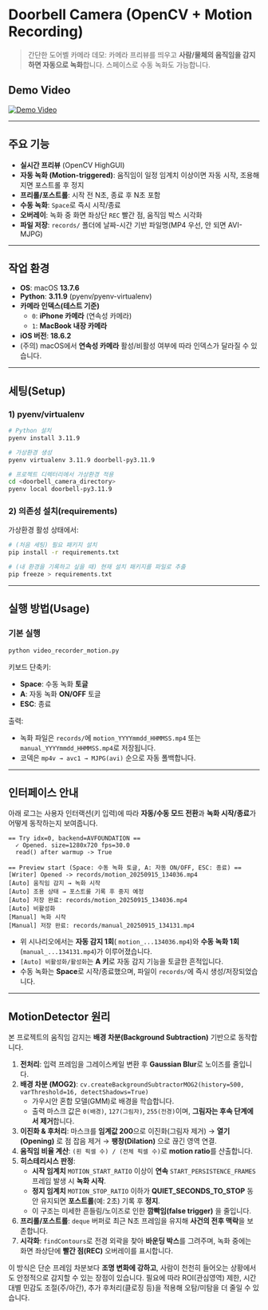 # Doorbell Camera (OpenCV + Motion Recording)

> 간단한 도어벨 카메라 데모: 카메라 프리뷰를 띄우고 **사람/물체의 움직임을 감지하면 자동으로 녹화**합니다. 스페이스로 수동 녹화도 가능합니다.
## Demo Video
[![Demo Video](https://img.youtube.com/vi/lf5c-adCmag/0.jpg)](https://www.youtube.com/watch?v=lf5c-adCmag)

---

## 주요 기능
- **실시간 프리뷰** (OpenCV HighGUI)
- **자동 녹화 (Motion-triggered)**: 움직임이 일정 임계치 이상이면 자동 시작, 조용해지면 포스트롤 후 정지
- **프리롤/포스트롤**: 시작 전 N초, 종료 후 N초 포함
- **수동 녹화**: `Space`로 즉시 시작/종료
- **오버레이**: 녹화 중 화면 좌상단 `REC` 빨간 점, 움직임 박스 시각화
- **파일 저장**: `records/` 폴더에 날짜-시간 기반 파일명(MP4 우선, 안 되면 AVI-MJPG)

---

## 작업 환경
- **OS**: macOS **13.7.6**
- **Python**: **3.11.9** (pyenv/pyenv-virtualenv)
- **카메라 인덱스(테스트 기준)**  
  - `0`: **iPhone 카메라** (연속성 카메라)  
  - `1`: **MacBook 내장 카메라**
- **iOS 버전**: **18.6.2**
- (주의) macOS에서 **연속성 카메라** 활성/비활성 여부에 따라 인덱스가 달라질 수 있습니다.

---

## 세팅(Setup)

### 1) pyenv/virtualenv
```bash
# Python 설치
pyenv install 3.11.9

# 가상환경 생성
pyenv virtualenv 3.11.9 doorbell-py3.11.9

# 프로젝트 디렉터리에서 가상환경 적용
cd <doorbell_camera_directory>
pyenv local doorbell-py3.11.9
```

### 2) 의존성 설치(requirements)
가상환경 활성 상태에서:
```bash
# (처음 세팅) 필요 패키지 설치
pip install -r requirements.txt

# (내 환경을 기록하고 싶을 때) 현재 설치 패키지를 파일로 추출
pip freeze > requirements.txt
```

---

## 실행 방법(Usage)

### 기본 실행
```bash
python video_recorder_motion.py
```
키보드 단축키:
- **Space**: 수동 녹화 **토글**
- **A**: 자동 녹화 **ON/OFF** 토글
- **ESC**: 종료

출력:
- 녹화 파일은 `records/`에 `motion_YYYYmmdd_HHMMSS.mp4` 또는 `manual_YYYYmmdd_HHMMSS.mp4`로 저장됩니다.
- 코덱은 `mp4v → avc1 → MJPG(avi)` 순으로 자동 폴백합니다.

---

## 인터페이스 안내

아래 로그는 사용자 인터랙션(키 입력)에 따라 **자동/수동 모드 전환**과 **녹화 시작/종료**가 어떻게 동작하는지 보여줍니다.

```
== Try idx=0, backend=AVFOUNDATION ==
  ✓ Opened. size=1280x720 fps=30.0
  read() after warmup -> True

== Preview start (Space: 수동 녹화 토글, A: 자동 ON/OFF, ESC: 종료) ==
[Writer] Opened -> records/motion_20250915_134036.mp4
[Auto] 움직임 감지 → 녹화 시작
[Auto] 조용 상태 → 포스트롤 기록 후 중지 예정
[Auto] 저장 완료: records/motion_20250915_134036.mp4
[Auto] 비활성화
[Manual] 녹화 시작
[Manual] 저장 완료: records/manual_20250915_134131.mp4
```

- 위 시나리오에서는 **자동 감지 1회**( `motion_...134036.mp4`)와 **수동 녹화 1회**(`manual_...134131.mp4`)가 이루어졌습니다.
- `[Auto] 비활성화/활성화`는 **A 키**로 자동 감지 기능을 토글한 흔적입니다.
- 수동 녹화는 **Space**로 시작/종료했으며, 파일이 `records/`에 즉시 생성/저장되었습니다.

---

## MotionDetector 원리

본 프로젝트의 움직임 감지는 **배경 차분(Background Subtraction)** 기반으로 동작합니다.

1. **전처리**: 입력 프레임을 그레이스케일 변환 후 **Gaussian Blur**로 노이즈를 줄입니다.  
2. **배경 차분 (MOG2)**: `cv.createBackgroundSubtractorMOG2(history=500, varThreshold=16, detectShadows=True)`  
   - 가우시안 혼합 모델(GMM)로 배경을 학습합니다.  
   - 출력 마스크 값은 `0(배경)`, `127(그림자)`, `255(전경)`이며, **그림자는 후속 단계에서 제거**합니다.
3. **이진화 & 후처리**: 마스크를 **임계값 200**으로 이진화(그림자 제거) → **열기(Opening)** 로 점 잡음 제거 → **팽창(Dilation)** 으로 끊긴 영역 연결.  
4. **움직임 비율 계산**: `(흰 픽셀 수) / (전체 픽셀 수)`로 **motion ratio**를 산출합니다.  
5. **히스테리시스 판정**:  
   - **시작 임계치** `MOTION_START_RATIO` 이상이 **연속** `START_PERSISTENCE_FRAMES` 프레임 발생 시 **녹화 시작**.  
   - **정지 임계치** `MOTION_STOP_RATIO` 이하가 **QUIET_SECONDS_TO_STOP** 동안 유지되면 **포스트롤**(예: 2초) 기록 후 **정지**.  
   - 이 구조는 미세한 흔들림/노이즈로 인한 **깜빡임(false trigger)** 을 줄입니다.
6. **프리롤/포스트롤**: `deque` 버퍼로 최근 N초 프레임을 유지해 **사건의 전후 맥락**을 보존합니다.  
7. **시각화**: `findContours`로 전경 외곽을 찾아 **바운딩 박스**를 그려주며, 녹화 중에는 화면 좌상단에 **빨간 점(REC)** 오버레이를 표시합니다.

이 방식은 단순 프레임 차분보다 **조명 변화에 강하고**, 사람이 천천히 들어오는 상황에서도 안정적으로 감지할 수 있는 장점이 있습니다. 필요에 따라 ROI(관심영역) 제한, 시간대별 민감도 조절(주/야간), 추가 후처리(클로징 등)을 적용해 오탐/미탐을 더 줄일 수 있습니다.
